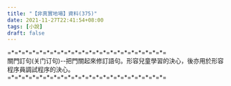```yaml
---
title: "【非真實地場】資料(375)"
date: 2021-11-27T22:41:54+08:00
tags: [小說]
draft: false
---
```


=\*=\*=\*=\*=\*=\*=\*=\*=\*=\*=\*=\*=\*=\*=\*=\*=\*=\*=\*=\*=\*=\*=  
關門訂句(关门订句)--把門關起來修訂語句。形容兒童學習的決心，後亦用於形容程序員調試程序的決心。  
=\*=\*=\*=\*=\*=\*=\*=\*=\*=\*=\*=\*=\*=\*=\*=\*=\*=\*=\*=\*=\*=\*=  